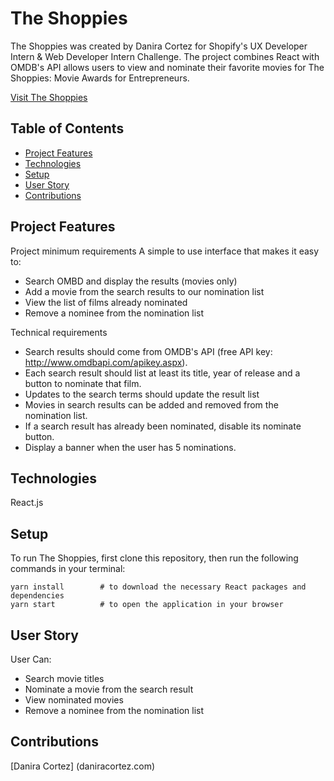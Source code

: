 # The Shoppies

The Shoppies was created by Danira Cortez for Shopify's UX Developer Intern & Web Developer Intern Challenge. The project combines React with OMDB's API allows users to view and nominate their favorite movies for The Shoppies: Movie Awards for Entrepreneurs.

[Visit The Shoppies](https://cortezd334-shoppies.netlify.app/)

## Table of Contents

- [Project Features](#project-features)
- [Technologies](#technologies)
- [Setup](#setup)
- [User Story](#user-story)
- [Contributions](#contributions)


## Project Features

Project minimum requirements
A simple to use interface that makes it easy to:
- Search OMBD and display the results (movies only)
- Add a movie from the search results to our nomination list
- View the list of films already nominated
- Remove a nominee from the nomination list

Technical requirements
- Search results should come from OMDB's API (free API key: http://www.omdbapi.com/apikey.aspx).
- Each search result should list at least its title, year of release and a button to nominate that film.
- Updates to the search terms should update the result list
- Movies in search results can be added and removed from the nomination list.
- If a search result has already been nominated, disable its nominate button.
- Display a banner when the user has 5 nominations.


## Technologies

React.js

## Setup

To run The Shoppies, first clone this repository, then run the following commands in your terminal:

```
yarn install        # to download the necessary React packages and dependencies
yarn start          # to open the application in your browser
```

## User Story
User Can:

- Search movie titles
- Nominate a movie from the search result
- View nominated movies
- Remove a nominee from the nomination list

## Contributions

[Danira Cortez] (daniracortez.com)